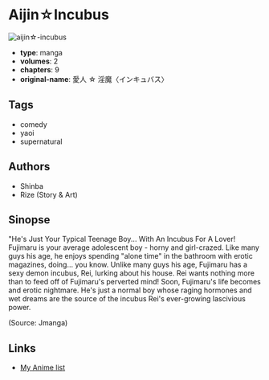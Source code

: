 # Aijin☆Incubus

![aijin☆-incubus](https://cdn.myanimelist.net/images/manga/1/4526.jpg)

-   **type**: manga
-   **volumes**: 2
-   **chapters**: 9
-   **original-name**: 愛人 ☆ 淫魔〈インキュバス〉

## Tags

-   comedy
-   yaoi
-   supernatural

## Authors

-   Shinba
-   Rize (Story & Art)

## Sinopse

"He's Just Your Typical Teenage Boy... With An Incubus For A Lover! Fujimaru is your average adolescent boy - horny and girl-crazed. Like many guys his age, he enjoys spending "alone time" in the bathroom with erotic magazines, doing... you know. Unlike many guys his age, Fujimaru has a sexy demon incubus, Rei, lurking about his house. Rei wants nothing more than to feed off of Fujimaru's perverted mind! Soon, Fujimaru's life becomes and erotic nightmare. He's just a normal boy whose raging hormones and wet dreams are the source of the incubus Rei's ever-growing lascivious power.

(Source: Jmanga)

## Links

-   [My Anime list](https://myanimelist.net/manga/3931/Aijin%E2%98%86Incubus)
